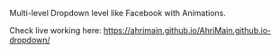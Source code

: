Multi-level Dropdown level like Facebook with Animations.

Check live working here:
https://ahrimain.github.io/AhriMain.github.io-dropdown/

